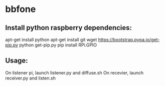 # bbfone

Install python raspberry dependencies:
--------------------------------------
apt-get install python
apt-get install git
wget https://bootstrap.pypa.io/get-pip.py
python get-pip.py
pip install RPi.GPIO

Usage:
------
On listener pi, launch listener.py and diffuse.sh
On recevier, launch receiver.py and listen.sh
